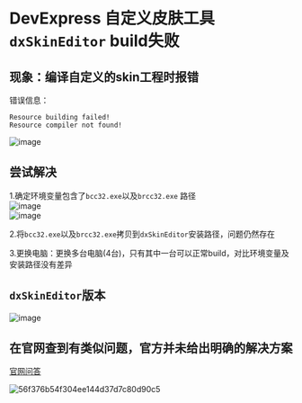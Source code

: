 # DevExpress 自定义皮肤工具`dxSkinEditor` build失败  
## 现象：编译自定义的skin工程时报错  
错误信息：  
```
Resource building failed!
Resource compiler not found!
```
![image](https://github.com/grow-man/MyLearningRecorder/assets/52662997/3ab2f96c-7cd9-4fd2-b528-81c4c86791a6)  

## 尝试解决  
1.确定环境变量包含了`bcc32.exe`以及`brcc32.exe` 路径  
![image](https://github.com/grow-man/MyLearningRecorder/assets/52662997/e53be0e4-73ee-4ae8-9e2b-edb8bb039a9c)  
![image](https://github.com/grow-man/MyLearningRecorder/assets/52662997/ee270bb9-9c91-4caf-8699-89471d64a38a)  

2.将`bcc32.exe`以及`brcc32.exe`拷贝到`dxSkinEditor`安装路径，问题仍然存在  

3.更换电脑：更换多台电脑(4台)，只有其中一台可以正常build，对比环境变量及安装路径没有差异  

## `dxSkinEditor`版本  
![image](https://github.com/grow-man/MyLearningRecorder/assets/52662997/18706761-5b1e-4280-a8a0-98c9545b9a19)  

## 在官网查到有类似问题，官方并未给出明确的解决方案  
[官网问答](https://supportcenter.devexpress.com/ticket/details/b141932/the-skin-editor-cannot-find-the-embarcadero-delphi-2010-resource-compiler)   

![56f376b54f304ee144d37d7c80d90c5](https://github.com/grow-man/MyLearningRecorder/assets/52662997/8978eb57-7065-4d05-8764-4ac28a8f29d2)  




